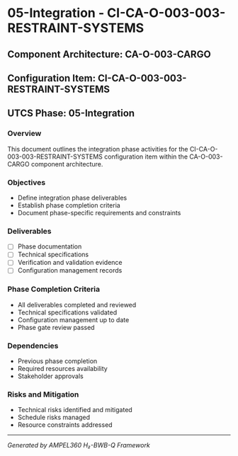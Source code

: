 # 05-Integration - CI-CA-O-003-003-RESTRAINT-SYSTEMS

## Component Architecture: CA-O-003-CARGO
## Configuration Item: CI-CA-O-003-003-RESTRAINT-SYSTEMS
## UTCS Phase: 05-Integration

### Overview
This document outlines the integration phase activities for the CI-CA-O-003-003-RESTRAINT-SYSTEMS configuration item within the CA-O-003-CARGO component architecture.

### Objectives
- Define integration phase deliverables
- Establish phase completion criteria
- Document phase-specific requirements and constraints

### Deliverables
- [ ] Phase documentation
- [ ] Technical specifications
- [ ] Verification and validation evidence
- [ ] Configuration management records

### Phase Completion Criteria
- All deliverables completed and reviewed
- Technical specifications validated
- Configuration management up to date
- Phase gate review passed

### Dependencies
- Previous phase completion
- Required resources availability
- Stakeholder approvals

### Risks and Mitigation
- Technical risks identified and mitigated
- Schedule risks managed
- Resource constraints addressed

---
*Generated by AMPEL360 H₂-BWB-Q Framework*

